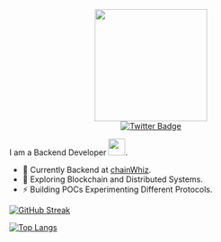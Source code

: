<div id="header" align="center">
  <img src="https://media.giphy.com/media/RbDKaczqWovIugyJmW/giphy.gif" width="200"/>
  <div id="badges">
  <a href="https://twitter.com/gautamsubedi8">
    <img src="https://img.shields.io/badge/Twitter-blue?style=for-the-badge&logo=twitter&logoColor=white" alt="Twitter Badge"/>
  </a>
</div>
<img src="https://komarev.com/ghpvc/?username=gautam2002&style=flat-square&color=blue" alt=""/>
</div>

 I am a Backend Developer <img src="https://media.giphy.com/media/WUlplcMpOCEmTGBtBW/giphy.gif" width="30">.
- :telescope: Currently Backend at [chainWhiz](https://github.com/ChainWhiZ/).
- :seedling: Exploring Blockchain and Distributed Systems.
- :zap: Building POCs Experimenting Different Protocols.



  
[![GitHub Streak](https://github-readme-streak-stats.herokuapp.com?user=gautam2002&theme=cobalt&date_format=M%20j%5B%2C%20Y%5D)](https://git.io/streak-stats)

  [![Top Langs](https://github-readme-stats.vercel.app/api/top-langs/?username=gautam2002&langs_count=8&layout=compact&theme=cobalt)](https://github.com/gautam2002/github-readme-stats)

<!-- ![Gautam GitHub stats](https://github-readme-stats.vercel.app/api?username=gautam2002&count_private=true&theme=cobalt) -->



  
   
 
 
  


<!---
gautam2002/gautam2002 is a ✨ special ✨ repository because its `README.md` (this file) appears on your GitHub profile.
You can click the Preview link to take a look at your changes.
--->
